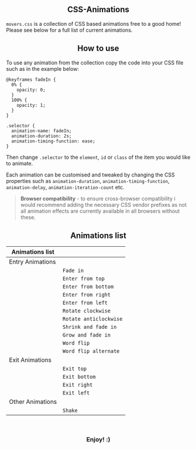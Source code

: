 <h2 align="center">CSS-Animations</h2>

`movers.css` is a collection of CSS based animations free to a good home! Please see below for a full list of current animations.

<h2 align="center">How to use</h2>
To use any animation from the collection copy the code into your CSS file such as in the example below:

```
@keyframes fadeIn {
  0% {
    opacity: 0;
  }
  100% {
    opacity: 1;
  }
}

.selector {
  animation-name: fadeIn;
  animation-duration: 2s;
  animation-timing-function: ease;
}
```

Then change `.selector` to the `element`, `id` or `class` of the item you would like to animate.

Each animation can be customised and tweaked by changing the CSS properties such as `animation-duration`, `animation-timing-function`, `animation-delay`, `animation-iteration-count` etc.

>**Browser compatibility** - to ensure cross-browser compatibility i would recommend adding the necessary CSS vendor prefixes as not all animation effects are currently available in all browsers without these.

<h2 align="center">Animations list</h2>

| Animations list   |                    |
| ----------------- | ------------------ |
| Entry Animations  |                    |
|                   | `Fade in`          |
|                   | `Enter from top`   |
|                   | `Enter from bottom`|
|                   | `Enter from right` |
|                   | `Enter from left`  |
|                   | `Rotate clockwise` |
|                   | `Rotate anticlockwise`|
|                   | `Shrink and fade in`  |
|                   | `Grow and fade in` |
|                   | `Word flip`        |
|                   | `Word flip alternate` |
| Exit Animations   |                    |
|                   | `Exit top`         |
|                   | `Exit bottom`      |
|                   | `Exit right`       |
|                   | `Exit left`        |
| Other Animations  |                    |
|                   | `Shake`            |


<br>
<h3 align="center">Enjoy! :)</h3>
